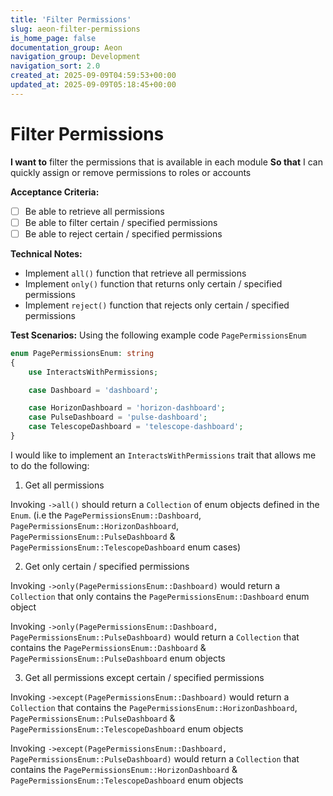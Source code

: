 ```yaml
---
title: 'Filter Permissions'
slug: aeon-filter-permissions
is_home_page: false
documentation_group: Aeon
navigation_group: Development
navigation_sort: 2.0
created_at: 2025-09-09T04:59:53+00:00
updated_at: 2025-09-09T05:18:45+00:00
---
```

# Filter Permissions

**I want to** filter the permissions that is available in each module
**So that** I can quickly assign or remove permissions to roles or accounts

**Acceptance Criteria:**
- [ ] Be able to retrieve all permissions
- [ ] Be able to filter certain / specified permissions
- [ ] Be able to reject certain / specified permissions

**Technical Notes:**
- Implement `all()` function that retrieve all permissions
- Implement `only()` function that returns only certain / specified permissions
- Implement `reject()` function that rejects only certain / specified permissions

**Test Scenarios:**
Using the following example code `PagePermissionsEnum`

```php
enum PagePermissionsEnum: string
{
    use InteractsWithPermissions;

    case Dashboard = 'dashboard';

    case HorizonDashboard = 'horizon-dashboard';
    case PulseDashboard = 'pulse-dashboard';
    case TelescopeDashboard = 'telescope-dashboard';
}
```

I would like to implement an `InteractsWithPermissions` trait that allows me to do the following:

1. Get all permissions

Invoking `->all()` should return a `Collection` of enum objects defined in the `Enum`. (i.e the `PagePermissionsEnum::Dashboard`, `PagePermissionsEnum::HorizonDashboard`, `PagePermissionsEnum::PulseDashboard` & `PagePermissionsEnum::TelescopeDashboard` enum cases)

2. Get only certain / specified permissions

Invoking `->only(PagePermissionsEnum::Dashboard)` would return a `Collection` that only contains the `PagePermissionsEnum::Dashboard` enum object

Invoking `->only(PagePermissionsEnum::Dashboard, PagePermissionsEnum::PulseDashboard)` would return a `Collection` that contains the `PagePermissionsEnum::Dashboard` & `PagePermissionsEnum::PulseDashboard` enum objects

3. Get all permissions except certain / specified permissions

Invoking `->except(PagePermissionsEnum::Dashboard)` would return a `Collection` that contains the `PagePermissionsEnum::HorizonDashboard`, `PagePermissionsEnum::PulseDashboard` & `PagePermissionsEnum::TelescopeDashboard` enum objects

Invoking `->except(PagePermissionsEnum::Dashboard, PagePermissionsEnum::PulseDashboard)` would return a `Collection` that contains the `PagePermissionsEnum::HorizonDashboard` & `PagePermissionsEnum::TelescopeDashboard` enum objects